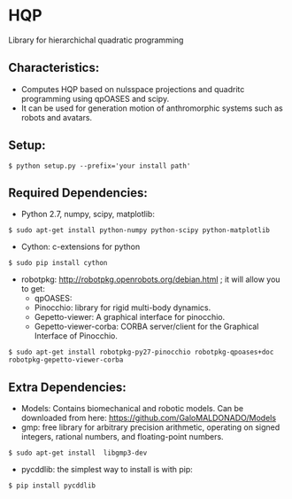 # HQP

Library for hierarchichal quadratic programming

## Characteristics:

- Computes HQP based on nulsspace projections and quadritc programming using qpOASES and scipy.
- It can be used for generation motion of anthromorphic systems such as robots and avatars.

## Setup:
```
$ python setup.py --prefix='your install path'
```

## Required Dependencies:

- Python 2.7, numpy, scipy, matplotlib:
```
$ sudo apt-get install python-numpy python-scipy python-matplotlib
```
- Cython: c-extensions for python
```
$ sudo pip install cython
```
- robotpkg: http://robotpkg.openrobots.org/debian.html ; it will allow you to get:
    - qpOASES:
    - Pinocchio: library for rigid multi-body dynamics.
    - Gepetto-viewer: A graphical interface for pinocchio.
    - Gepetto-viewer-corba: CORBA server/client for the Graphical Interface of Pinocchio.
```
$ sudo apt-get install robotpkg-py27-pinocchio robotpkg-qpoases+doc robotpkg-gepetto-viewer-corba
```

## Extra Dependencies:

- Models: Contains biomechanical and robotic models. Can be downloaded from here: https://github.com/GaloMALDONADO/Models
- gmp: free library for arbitrary precision arithmetic, operating on signed integers, rational numbers, and floating-point numbers.
```
$ sudo apt-get install  libgmp3-dev
```
- pycddlib: the simplest way to install is with pip:
```
$ pip install pycddlib
```

